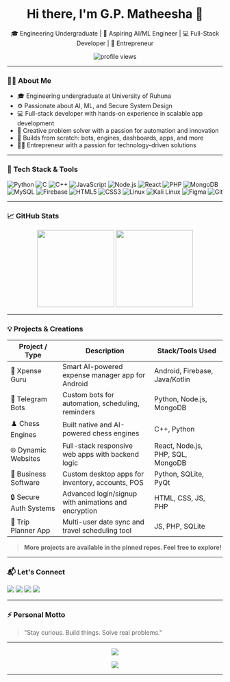 <h1 align="center">Hi there, I'm G.P. Matheesha 👋</h1>

<p align="center">
  🎓 Engineering Undergraduate | 🤖 Aspiring AI/ML Engineer | 💻 Full-Stack Developer | 🚀 Entrepreneur
</p>

<p align="center">
  <img src="https://komarev.com/ghpvc/?username=MATHEESHA2&label=Profile%20views&color=0e75b6&style=flat" alt="profile views" />
</p>

---

### 👨‍💻 About Me
- 🎓 Engineering undergraduate at University of Ruhuna  
- ⚙️ Passionate about AI, ML, and Secure System Design  
- 💻 Full-stack developer with hands-on experience in scalable app development  
- 🧠 Creative problem solver with a passion for automation and innovation  
- 🔧 Builds from scratch: bots, engines, dashboards, apps, and more  
- 🧑‍💼 Entrepreneur with a passion for technology-driven solutions  

---

### 🚀 Tech Stack & Tools

![Python](https://img.shields.io/badge/-Python-000?style=flat&logo=python)
![C](https://img.shields.io/badge/-C-000?style=flat&logo=c)
![C++](https://img.shields.io/badge/-C++-000?style=flat&logo=cpp)
![JavaScript](https://img.shields.io/badge/-JavaScript-000?style=flat&logo=javascript)
![Node.js](https://img.shields.io/badge/-Node.js-000?style=flat&logo=node.js)
![React](https://img.shields.io/badge/-React-000?style=flat&logo=react)
![PHP](https://img.shields.io/badge/-PHP-000?style=flat&logo=php)
![MongoDB](https://img.shields.io/badge/-MongoDB-000?style=flat&logo=mongodb)
![MySQL](https://img.shields.io/badge/-MySQL-000?style=flat&logo=mysql)
![Firebase](https://img.shields.io/badge/-Firebase-000?style=flat&logo=firebase)
![HTML5](https://img.shields.io/badge/-HTML5-000?style=flat&logo=html5)
![CSS3](https://img.shields.io/badge/-CSS3-000?style=flat&logo=css3)
![Linux](https://img.shields.io/badge/-Linux-000?style=flat&logo=linux)
![Kali Linux](https://img.shields.io/badge/-Kali_Linux-000?style=flat&logo=kalilinux)
![Figma](https://img.shields.io/badge/-Figma-000?style=flat&logo=figma)
![Git](https://img.shields.io/badge/-Git-000?style=flat&logo=git)

---

### 📈 GitHub Stats

<p align="center">
  <img src="https://github-readme-stats.vercel.app/api?username=MATHEESHA2&show_icons=true&theme=radical&hide_border=true" height="180px"/>
  <img src="https://github-readme-stats.vercel.app/api/top-langs/?username=MATHEESHA2&layout=compact&theme=radical&hide_border=true" height="180px"/>
</p>

---

### 💡 Projects & Creations

| Project / Type        | Description                                           | Stack/Tools Used |
|----------------------|-------------------------------------------------------|------------------|
| 🧾 Xpense Guru        | Smart AI-powered expense manager app for Android     | Android, Firebase, Java/Kotlin |
| 🤖 Telegram Bots      | Custom bots for automation, scheduling, reminders    | Python, Node.js, MongoDB |
| ♟️ Chess Engines       | Built native and AI-powered chess engines            | C++, Python |
| 🌐 Dynamic Websites    | Full-stack responsive web apps with backend logic    | React, Node.js, PHP, SQL, MongoDB |
| 💼 Business Software  | Custom desktop apps for inventory, accounts, POS     | Python, SQLite, PyQt |
| 🔒 Secure Auth Systems | Advanced login/signup with animations and encryption | HTML, CSS, JS, PHP |
| 🧳 Trip Planner App   | Multi-user date sync and travel scheduling tool      | JS, PHP, SQLite |

> **More projects are available in the pinned repos. Feel free to explore!**

---

### 📬 Let's Connect

<p align="left">
  <a href="mailto:matheeshagp1@gmail.com"><img src="https://img.shields.io/badge/Email-matheeshagp1@gmail.com-D14836?style=flat&logo=gmail&logoColor=white"/></a>
  <a href="https://www.linkedin.com/in/matheesha-gamage" target="_blank"><img src="https://img.shields.io/badge/LinkedIn-0077B5?style=flat&logo=linkedin&logoColor=white"/></a>
  <a href="https://web.facebook.com/profile.php?id=61557602693339" target="_blank"><img src="https://img.shields.io/badge/Facebook-1877F2?style=flat&logo=facebook&logoColor=white"/></a>
  <a href="https://www.instagram.com/matheeshagp" target="_blank"><img src="https://img.shields.io/badge/Instagram-E4405F?style=flat&logo=instagram&logoColor=white"/></a>
</p>

---

### ⚡ Personal Motto
> "Stay curious. Build things. Solve real problems."

---

<p align="center">
  <img src="https://github-profile-trophy.vercel.app/?username=MATHEESHA2&theme=onedark&no-frame=true&no-bg=true" />
</p>

<p align="center">
  <img src="https://github-readme-streak-stats.herokuapp.com/?user=MATHEESHA2&theme=radical&hide_border=true" />
</p>

---

<!--
⭐️ From [MATHEESHA2](https://github.com/MATHEESHA2)
-->
